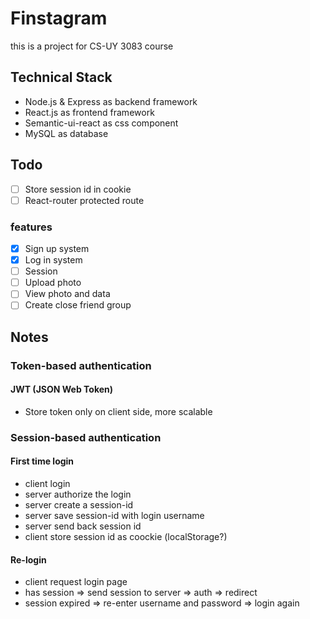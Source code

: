 # Finstagram

this is a project for CS-UY 3083 course

## Technical Stack

- Node.js & Express as backend framework
- React.js as frontend framework
- Semantic-ui-react as css component
- MySQL as database

## Todo

- [ ] Store session id in cookie
- [ ] React-router protected route

### features

- [x] Sign up system
- [x] Log in system
- [ ] Session
- [ ] Upload photo
- [ ] View photo and data
- [ ] Create close friend group

## Notes

### Token-based authentication

#### JWT (JSON Web Token)

- Store token only on client side, more scalable

### Session-based authentication

#### First time login

- client login
- server authorize the login
- server create a session-id
- server save session-id with login username
- server send back session id
- client store session id as coockie (localStorage?)

#### Re-login

- client request login page
- has session => send session to server => auth => redirect
- session expired => re-enter username and password => login again
